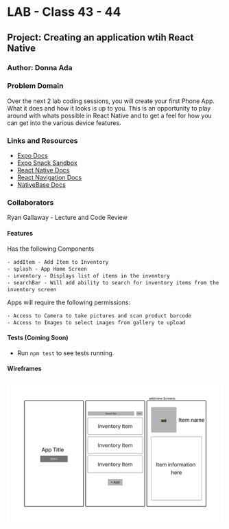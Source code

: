 # LAB - Class 43 - 44

## Project: Creating an application wtih React Native

### Author: Donna Ada

### Problem Domain

Over the next 2 lab coding sessions, you will create your first Phone App. What it does and how it looks is up to you. This is an opportunity to play around with whats possible in React Native and to get a feel for how you can get into the various device features.

### Links and Resources

- [Expo Docs](https://docs.expo.dev/)
- [Expo Snack Sandbox](https://snack.expo.dev/?platform=ios)
- [React Native Docs](https://reactnative.dev/)
- [React Navigation Docs](https://reactnavigation.org/)
- [NativeBase Docs](https://nativebase.io/)

### Collaborators

Ryan Gallaway - Lecture and Code Review

#### Features

Has the following Components

    - addItem - Add Item to Inventory
    - splash - App Home Screen
    - inventory - Displays list of items in the inventory
    - searchBar - Will add ability to search for inventory items from the inventory screen

Apps will require the following permissions:

    - Access to Camera to take pictures and scan product barcode
    - Access to Images to select images from gallery to upload

#### Tests (Coming Soon)

- Run `npm test` to see tests running.

#### Wireframes

![Wireframe](./assets/wireframe.png)
